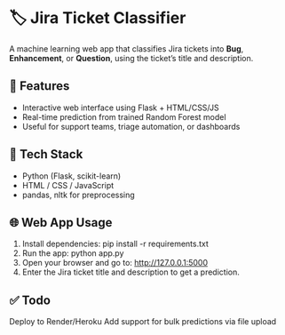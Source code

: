 # 🏷️ Jira Ticket Classifier

A machine learning web app that classifies Jira tickets into **Bug**, **Enhancement**, or **Question**, using the ticket’s title and description.

## 🚀 Features

- Interactive web interface using Flask + HTML/CSS/JS
- Real-time prediction from trained Random Forest model
- Useful for support teams, triage automation, or dashboards

## 🧠 Tech Stack

- Python (Flask, scikit-learn)
- HTML / CSS / JavaScript
- pandas, nltk for preprocessing

## 🌐 Web App Usage

1. Install dependencies:
     pip install -r requirements.txt
2. Run the app:
     python app.py
3. Open your browser and go to:
     http://127.0.0.1:5000
4. Enter the Jira ticket title and description to get a prediction.


## ✅ Todo

Deploy to Render/Heroku
Add support for bulk predictions via file upload
